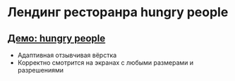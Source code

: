 # Лендинг ресторанра hungry people

## [Демо: hungry people](https://kulich1708.github.io/restaurant-hungry-people/files)

+ Адаптивная отзывчивая вёрстка
+ Корректно смотрится на экранах с любыми размерами и разрешениями
